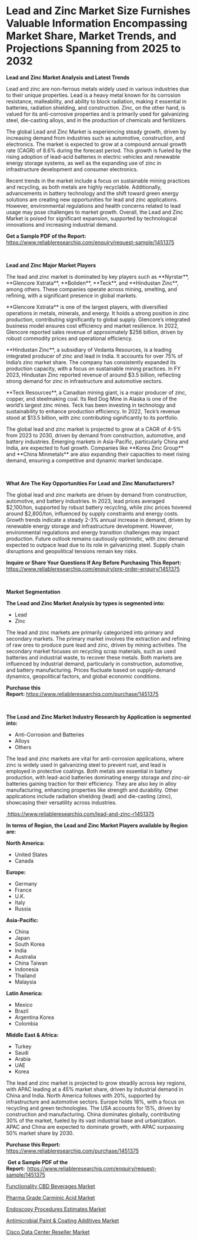 <p><h1>Lead and Zinc Market Size Furnishes Valuable Information Encompassing Market Share, Market Trends, and Projections Spanning from 2025 to 2032</h1></p><p><strong>Lead and Zinc Market Analysis and Latest Trends</strong></p>
<p><p>Lead and zinc are non-ferrous metals widely used in various industries due to their unique properties. Lead is a heavy metal known for its corrosion resistance, malleability, and ability to block radiation, making it essential in batteries, radiation shielding, and construction. Zinc, on the other hand, is valued for its anti-corrosive properties and is primarily used for galvanizing steel, die-casting alloys, and in the production of chemicals and fertilizers.</p><p>The global Lead and Zinc Market is experiencing steady growth, driven by increasing demand from industries such as automotive, construction, and electronics. The market is expected to grow at a compound annual growth rate (CAGR) of 8.6% during the forecast period. This growth is fueled by the rising adoption of lead-acid batteries in electric vehicles and renewable energy storage systems, as well as the expanding use of zinc in infrastructure development and consumer electronics.</p><p>Recent trends in the market include a focus on sustainable mining practices and recycling, as both metals are highly recyclable. Additionally, advancements in battery technology and the shift toward green energy solutions are creating new opportunities for lead and zinc applications. However, environmental regulations and health concerns related to lead usage may pose challenges to market growth. Overall, the Lead and Zinc Market is poised for significant expansion, supported by technological innovations and increasing industrial demand.</p></p>
<p><strong>Get a Sample PDF of the Report:&nbsp;</strong> <a href="https://www.reliableresearchiq.com/enquiry/request-sample/1451375?utm_campaign=2174&utm_medium=2&utm_source=Github&utm_content=ia&utm_term=26012025&utm_id=lead-and-zinc">https://www.reliableresearchiq.com/enquiry/request-sample/1451375</a></p>
<p>&nbsp;</p>
<p><strong>Lead and Zinc Major Market Players</strong></p>
<p><p>The lead and zinc market is dominated by key players such as **Nyrstar**, **Glencore Xstrata**, **Boliden**, **Teck**, and **Hindustan Zinc**, among others. These companies operate across mining, smelting, and refining, with a significant presence in global markets.</p><p>**Glencore Xstrata** is one of the largest players, with diversified operations in metals, minerals, and energy. It holds a strong position in zinc production, contributing significantly to global supply. Glencore’s integrated business model ensures cost efficiency and market resilience. In 2022, Glencore reported sales revenue of approximately $256 billion, driven by robust commodity prices and operational efficiency.</p><p>**Hindustan Zinc**, a subsidiary of Vedanta Resources, is a leading integrated producer of zinc and lead in India. It accounts for over 75% of India’s zinc market share. The company has consistently expanded its production capacity, with a focus on sustainable mining practices. In FY 2023, Hindustan Zinc reported revenue of around $3.5 billion, reflecting strong demand for zinc in infrastructure and automotive sectors.</p><p>**Teck Resources**, a Canadian mining giant, is a major producer of zinc, copper, and steelmaking coal. Its Red Dog Mine in Alaska is one of the world’s largest zinc mines. Teck has been investing in technology and sustainability to enhance production efficiency. In 2022, Teck’s revenue stood at $13.5 billion, with zinc contributing significantly to its portfolio.</p><p>The global lead and zinc market is projected to grow at a CAGR of 4-5% from 2023 to 2030, driven by demand from construction, automotive, and battery industries. Emerging markets in Asia-Pacific, particularly China and India, are expected to fuel growth. Companies like **Korea Zinc Group** and **China Minmetals** are also expanding their capacities to meet rising demand, ensuring a competitive and dynamic market landscape.</p></p>
<p>&nbsp;</p>
<p><strong>What Are The Key Opportunities For Lead and Zinc Manufacturers?</strong></p>
<p><p>The global lead and zinc markets are driven by demand from construction, automotive, and battery industries. In 2023, lead prices averaged $2,100/ton, supported by robust battery recycling, while zinc prices hovered around $2,800/ton, influenced by supply constraints and energy costs. Growth trends indicate a steady 2-3% annual increase in demand, driven by renewable energy storage and infrastructure development. However, environmental regulations and energy transition challenges may impact production. Future outlook remains cautiously optimistic, with zinc demand expected to outpace lead due to its role in galvanizing steel. Supply chain disruptions and geopolitical tensions remain key risks.</p></p>
<p><strong>Inquire or Share Your Questions If Any Before Purchasing This Report:</strong> <a href="https://www.reliableresearchiq.com/enquiry/pre-order-enquiry/1451375?utm_campaign=2174&utm_medium=2&utm_source=Github&utm_content=ia&utm_term=26012025&utm_id=lead-and-zinc">https://www.reliableresearchiq.com/enquiry/pre-order-enquiry/1451375</a></p>
<p>&nbsp;</p>
<p><strong>Market Segmentation</strong></p>
<p><strong>The Lead and Zinc Market Analysis by types is segmented into:</strong></p>
<p><ul><li>Lead</li><li>Zinc</li></ul></p>
<p><p>The lead and zinc markets are primarily categorized into primary and secondary markets. The primary market involves the extraction and refining of raw ores to produce pure lead and zinc, driven by mining activities. The secondary market focuses on recycling scrap materials, such as used batteries and industrial waste, to recover these metals. Both markets are influenced by industrial demand, particularly in construction, automotive, and battery manufacturing. Prices fluctuate based on supply-demand dynamics, geopolitical factors, and global economic conditions.</p></p>
<p><strong>Purchase this Report:&nbsp;</strong><a href="https://www.reliableresearchiq.com/purchase/1451375?utm_campaign=2174&utm_medium=2&utm_source=Github&utm_content=ia&utm_term=26012025&utm_id=lead-and-zinc">https://www.reliableresearchiq.com/purchase/1451375</a></p>
<p>&nbsp;</p>
<p><strong>The Lead and Zinc Market Industry Research by Application is segmented into:</strong></p>
<p><ul><li>Anti-Corrosion and Batteries</li><li>Alloys</li><li>Others</li></ul></p>
<p><p>The lead and zinc markets are vital for anti-corrosion applications, where zinc is widely used in galvanizing steel to prevent rust, and lead is employed in protective coatings. Both metals are essential in battery production, with lead-acid batteries dominating energy storage and zinc-air batteries gaining traction for their efficiency. They are also key in alloy manufacturing, enhancing properties like strength and durability. Other applications include radiation shielding (lead) and die-casting (zinc), showcasing their versatility across industries.</p></p>
<p><a href="https://www.reliableresearchiq.com/lead-and-zinc-r1451375?utm_campaign=2174&utm_medium=2&utm_source=Github&utm_content=ia&utm_term=26012025&utm_id=lead-and-zinc">&nbsp;https://www.reliableresearchiq.com/lead-and-zinc-r1451375</a></p>
<p><strong>In terms of Region, the Lead and Zinc Market Players available by Region are:</strong></p>
<p>
    <p> <strong> North America: </strong>
        <ul>
            <li>United States</li>
            <li>Canada</li>
        </ul>
        </p> 
    <p> <strong> Europe: </strong>
        <ul>
            <li>Germany</li>
            <li>France</li>
            <li>U.K.</li>
            <li>Italy</li>
            <li>Russia</li>
        </ul>
        </p> 
    <p> <strong> Asia-Pacific: </strong>
        <ul>
            <li>China</li>
            <li>Japan</li>
            <li>South Korea</li>
            <li>India</li>
            <li>Australia</li>
            <li>China Taiwan</li>
            <li>Indonesia</li>
            <li>Thailand</li>
            <li>Malaysia</li>
        </ul>
        </p> 
    <p> <strong> Latin America: </strong>
        <ul>
            <li>Mexico</li>
            <li>Brazil</li>
            <li>Argentina Korea</li>
            <li>Colombia</li>
        </ul>
        </p> 
    <p> <strong> Middle East & Africa: </strong>
        <ul>
            <li>Turkey</li>
            <li>Saudi</li>
            <li>Arabia</li>
            <li>UAE</li>
            <li>Korea</li>
        </ul>
    </p>
    </p>
<p><p>The lead and zinc market is projected to grow steadily across key regions, with APAC leading at a 45% market share, driven by industrial demand in China and India. North America follows with 20%, supported by infrastructure and automotive sectors. Europe holds 18%, with a focus on recycling and green technologies. The USA accounts for 15%, driven by construction and manufacturing. China dominates globally, contributing 30% of the market, fueled by its vast industrial base and urbanization. APAC and China are expected to dominate growth, with APAC surpassing 50% market share by 2030.</p></p>
<p><strong>Purchase this Report: </strong><a href="https://www.reliableresearchiq.com/purchase/1451375?utm_campaign=2174&utm_medium=2&utm_source=Github&utm_content=ia&utm_term=26012025&utm_id=lead-and-zinc">https://www.reliableresearchiq.com/purchase/1451375</a></p>
<p>&nbsp;<strong>Get a Sample PDF of the Report:&nbsp;&nbsp;</strong><a href="https://www.reliableresearchiq.com/enquiry/request-sample/1451375?utm_campaign=2174&utm_medium=2&utm_source=Github&utm_content=ia&utm_term=26012025&utm_id=lead-and-zinc">https://www.reliableresearchiq.com/enquiry/request-sample/1451375</a></p>
<p><strong></strong></p>
<p><p><a href="https://www.linkedin.com/pulse/functionality-cbd-beverages-market-analysis-industry-forecast-mypbc?utm_campaign=2174&utm_medium=2&utm_source=Github&utm_content=ia&utm_term=26012025&utm_id=lead-and-zinc">Functionality CBD Beverages Market</a></p><p><a href="https://www.linkedin.com/pulse/pharma-grade-carminic-acid-market-size-forecast-anticipated-261lc?utm_campaign=2174&utm_medium=2&utm_source=Github&utm_content=ia&utm_term=26012025&utm_id=lead-and-zinc">Pharma Grade Carminic Acid Market</a></p><p><a href="https://www.linkedin.com/pulse/industry-analysis-competitive-strategies-endoscopy-procedures-lpxdf?utm_campaign=2174&utm_medium=2&utm_source=Github&utm_content=ia&utm_term=26012025&utm_id=lead-and-zinc">Endoscopy Procedures Estimates Market</a></p><p><a href="https://www.linkedin.com/pulse/forecasting-future-in-depth-analysis-antimicrobial-paint-coating-zfl5f?utm_campaign=2174&utm_medium=2&utm_source=Github&utm_content=ia&utm_term=26012025&utm_id=lead-and-zinc">Antimicrobial Paint & Coating Additives Market</a></p><p><a href="https://www.linkedin.com/pulse/study-cisco-data-center-reseller-market-offeringdata-concerning-vxcef?utm_campaign=2174&utm_medium=2&utm_source=Github&utm_content=ia&utm_term=26012025&utm_id=lead-and-zinc">Cisco Data Center Reseller Market</a></p></p>